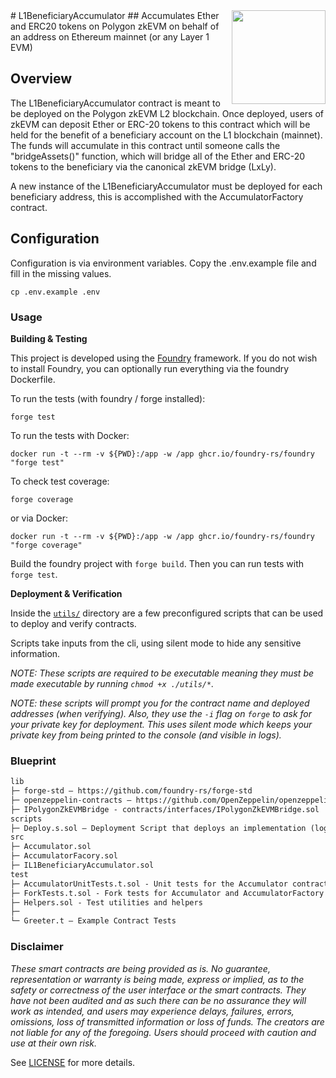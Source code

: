<img align="right" width="150" height="150" top="100" src="./public/readme.jpg">
# L1BeneficiaryAccumulator
## Accumulates Ether and ERC20 tokens on Polygon zkEVM on behalf of an address on Ethereum mainnet (or any Layer 1 EVM)


## Overview
The L1BeneficiaryAccumulator contract is meant to be deployed on the Polygon zkEVM L2 blockchain.
Once deployed, users of zkEVM can deposit Ether or ERC-20 tokens to this contract which will
be held for the benefit of a beneficiary account on the L1 blockchain (mainnet).
The funds will accumulate in this contract until someone calls the "bridgeAssets()" function,
which will bridge all of the Ether and ERC-20 tokens to the beneficiary via the canonical
zkEVM bridge (LxLy).

A new instance of the L1BeneficiaryAccumulator must be deployed for each beneficiary address,
this is accomplished with the AccumulatorFactory contract.


## Configuration
Configuration is via environment variables. Copy the .env.example file and fill in the missing values.
```shell
cp .env.example .env
```

### Usage

**Building & Testing**

This project is developed using the [Foundry](https://book.getfoundry.sh/) framework. 
If you do not wish to install Foundry, you can optionally run everything via the foundry Dockerfile.

To run the tests (with foundry / forge installed):

```shell
forge test
```

To run the tests with Docker:
```shell
docker run -t --rm -v ${PWD}:/app -w /app ghcr.io/foundry-rs/foundry "forge test"
```


To check test coverage:

```shell
forge coverage
```

or via Docker:

```shell
docker run -t --rm -v ${PWD}:/app -w /app ghcr.io/foundry-rs/foundry "forge coverage"
```






Build the foundry project with `forge build`. Then you can run tests with `forge test`.

**Deployment & Verification**

Inside the [`utils/`](./utils/) directory are a few preconfigured scripts that can be used to deploy and verify contracts.

Scripts take inputs from the cli, using silent mode to hide any sensitive information.

_NOTE: These scripts are required to be _executable_ meaning they must be made executable by running `chmod +x ./utils/*`._

_NOTE: these scripts will prompt you for the contract name and deployed addresses (when verifying). Also, they use the `-i` flag on `forge` to ask for your private key for deployment. This uses silent mode which keeps your private key from being printed to the console (and visible in logs)._

### Blueprint

```txt
lib
├─ forge-std — https://github.com/foundry-rs/forge-std
├─ openzeppelin-contracts — https://github.com/OpenZeppelin/openzeppelin-contracts
├─ IPolygonZkEVMBridge - contracts/interfaces/IPolygonZkEVMBridge.sol
scripts
├─ Deploy.s.sol — Deployment Script that deploys an implementation (logic) contract, and a Clone Factory contract
src
├─ Accumulator.sol
├─ AccumulatorFacory.sol
├─ IL1BeneficiaryAccumulator.sol
test
├─ AccumulatorUnitTests.t.sol - Unit tests for the Accumulator contract
├─ ForkTests.t.sol - Fork tests for Accumulator and AccumulatorFactory contracts
├─ Helpers.sol - Test utilities and helpers
├─ 
└─ Greeter.t — Example Contract Tests
```



### Disclaimer

_These smart contracts are being provided as is. No guarantee, representation or warranty is being made, express or implied, as to the safety or correctness of the user interface or the smart contracts. They have not been audited and as such there can be no assurance they will work as intended, and users may experience delays, failures, errors, omissions, loss of transmitted information or loss of funds. The creators are not liable for any of the foregoing. Users should proceed with caution and use at their own risk._

See [LICENSE](./LICENSE) for more details.
